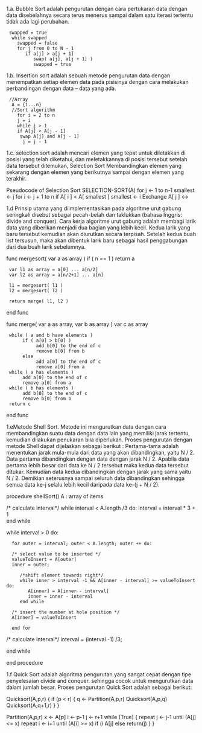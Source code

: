 1.a. Bubble Sort adalah pengurutan dengan cara pertukaran data dengan data disebelahnya secara terus menerus sampai dalam satu iterasi 
     tertentu tidak ada lagi perubahan.
     
     swapped = true
      while swapped
        swapped = false
        for j from 0 to N - 1
           if a[j] > a[j + 1]
              swap( a[j], a[j + 1] )
              swapped = true

1.b. Insertion sort adalah sebuah metode pengurutan data dengan menempatkan setiap elemen data pada pisisinya dengan cara melakukan 
     perbandingan dengan data – data yang ada.

     //Array
      A = {1...n}
      //Sort algorithm
        for i = 2 to n
        j = i
        while j > 1
        if A[j] < A[j - 1]
         swap A[j] and A[j - 1]
          j = j - 1
          
1.c.  selection sort adalah mencari elemen yang tepat untuk diletakkan di posisi yang telah diketahui, dan meletakkannya di posisi 
      tersebut setelah data tersebut ditemukan, Selection Sort Membandingkan elemen yang sekarang dengan elemen yang berikutnya sampai 
      dengan elemen yang terakhir.
      
   Pseudocode of Selection Sort
SELECTION-SORT(A)
    for j ← 1 to n-1
          smallest ← j
           for i ← j + 1 to n
                   if A[ i ] < A[ smallest ]
                          smallest ← i
            Exchange A[ j ] ↔ 
            
            
1.d Prinsip utama yang diimplementasikan pada algoritme urut gabung seringkali disebut sebagai pecah-belah dan taklukkan (bahasa Inggris: divide and conquer). Cara kerja algoritme urut gabung adalah membagi larik data yang diberikan menjadi dua bagian yang lebih kecil. Kedua larik yang baru tersebut kemudian akan diurutkan secara terpisah. Setelah kedua buah list tersusun, maka akan dibentuk larik baru sebagai hasil penggabungan dari dua buah larik sebelumnya.

func mergesort( var a as array )
     if ( n == 1 ) return a

     var l1 as array = a[0] ... a[n/2]
     var l2 as array = a[n/2+1] ... a[n]

     l1 = mergesort( l1 )
     l2 = mergesort( l2 )

     return merge( l1, l2 )
end func

func merge( var a as array, var b as array )
     var c as array

     while ( a and b have elements )
          if ( a[0] > b[0] )
               add b[0] to the end of c
               remove b[0] from b
          else
               add a[0] to the end of c
               remove a[0] from a
     while ( a has elements )
          add a[0] to the end of c
          remove a[0] from a
     while ( b has elements )
          add b[0] to the end of c
          remove b[0] from b
     return c
end func

1.eMetode Shell Sort. Metode ini mengurutkan data dengan cara membandingkan suatu data dengan data lain yang memiliki jarak tertentu, kemudian dilakukan penukaran bila diperlukan. Proses pengurutan dengan metode Shell dapat dijelaskan sebagai berikut : 
Pertama-tama adalah menentukan jarak mula-mula dari data yang akan dibandingkan, yaitu N / 2. Data pertama dibandingkan dengan data dengan jarak N / 2. Apabila data pertama lebih besar dari data ke N / 2 tersebut maka kedua data tersebut ditukar. Kemudian data kedua dibandingkan dengan jarak yang sama yaitu N / 2. Demikian seterusnya sampai seluruh data dibandingkan sehingga semua data ke-j selalu lebih kecil daripada data ke-(j + N / 2).


procedure shellSort()
   A : array of items 
	
   /* calculate interval*/
   while interval < A.length /3 do:
      interval = interval * 3 + 1	    
   end while
   
   while interval > 0 do:

      for outer = interval; outer < A.length; outer ++ do:

      /* select value to be inserted */
      valueToInsert = A[outer]
      inner = outer;

         /*shift element towards right*/
         while inner > interval -1 && A[inner - interval] >= valueToInsert do:
            A[inner] = A[inner - interval]
            inner = inner - interval
         end while

      /* insert the number at hole position */
      A[inner] = valueToInsert

      end for

   /* calculate interval*/
   interval = (interval -1) /3;	  

   end while
   
end procedure

1.f Quick Sort adalah algoritma pengurutan yang sangat cepat dengan tipe penyelesaian divide and conquer. sehingga cocok untuk mengurutkan data dalam jumlah besar. Proses pengurutan Quick Sort adalah sebagai berikut:

Quicksort(A,p,r) {
    if (p < r) {
       q <- Partition(A,p,r)
       Quicksort(A,p,q)
       Quicksort(A,q+1,r)
    }
}



Partition(A,p,r)
    x <- A[p]
    i <- p-1
    j <- r+1
    while (True) {
        repeat
            j <- j-1
        until (A[j] <= x)
        repeat
            i <- i+1
        until (A[i] >= x)
        if (i A[j]
        else 
            return(j)
    }
}
